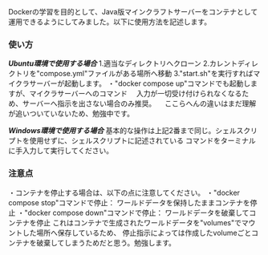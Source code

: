 Dockerの学習を目的として、Java版マインクラフトサーバーをコンテナとして
運用できるようにしてみました。以下に使用方法を記述します。

### 使い方 ###
***Ubuntu環境で使用する場合***
1.適当なディレクトリへクローン
2.カレントディレクトリを"compose.yml"ファイルがある場所へ移動
3."start.sh"を実行すればマイクラサーバーが起動します。
    ・"docker compose up"コマンドでも起動しますが、マイクラサーバーへのコマンド
    　入力が一切受け付けられなくなるため、サーバーへ指示を出さない場合のみ推奨。
    　ここらへんの違いはまだ理解が追いついていないため、勉強中です。

***Windows環境で使用する場合***
基本的な操作は上記2番まで同じ。シェルスクリプトを使用せずに、シェルスクリプトに記述されている
コマンドをターミナルに手入力して実行してください。

### 注意点 ###
・コンテナを停止する場合は、以下の点に注意してください。
    ・"docker compose stop"コマンドで停止： ワールドデータを保持したままコンテナを停止
    ・"docker compose down"コマンドで停止： ワールドデータを破棄してコンテナを停止
これはコンテナで生成されたワールドデータを"volumes"でマウントした場所へ保存しているため、
停止指示によっては作成したvolumeごとコンテナを破棄してしまうためだと思う。勉強します。